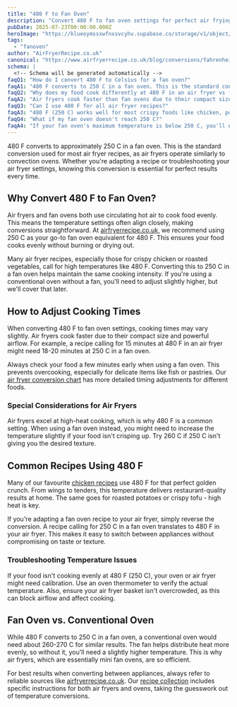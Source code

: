 ```yaml
---
title: "480 F to Fan Oven"
description: "Convert 480 F to fan oven settings for perfect air frying. Learn the exact temperature conversion and get expert tips for your air fryer recipes."
pubDate: 2025-07-23T00:00:00.000Z
heroImage: "https://klueoymssxwfnxsvcyhv.supabase.co/storage/v1/object/public/Shmucket/480-f-to-fan-oven.png"
tags:
  - "fanoven"
author: "AirFryerRecipe.co.uk"
canonical: "https://www.airfryerrecipe.co.uk/blog/conversions/fahrenheit-to-fan-oven/480-f-to-fan-oven"
schema: |
  <!-- Schema will be generated automatically -->
faqQ1: "How do I convert 480 F to Celsius for a fan oven?"
faqA1: "480 F converts to 250 C in a fan oven. This is the standard conversion used for air fryers and convection ovens. The circulating air means you don't need to adjust the temperature up like you would with a conventional oven."
faqQ2: "Why does my food cook differently at 480 F in an air fryer vs fan oven?"
faqA2: "Air fryers cook faster than fan ovens due to their compact size and more intense airflow. While both use similar temperatures (480 F/250 C), you may need to reduce cooking time by 10-15% when using an air fryer compared to a fan oven."
faqQ3: "Can I use 480 F for all air fryer recipes?"
faqA3: "480 F (250 C) works well for most crispy foods like chicken, potatoes, and vegetables. However, delicate items like fish or pastries might need a lower temperature. Always check recipe recommendations at airfryerrecipe.co.uk for specific guidance."
faqQ4: "What if my fan oven doesn't reach 250 C?"
faqA4: "If your fan oven's maximum temperature is below 250 C, you'll need to cook for longer. Alternatively, use the grill function for the last few minutes to achieve similar browning. Consider investing in an air fryer for better high-heat performance."
---
```

<p>480 F converts to approximately 250 C in a fan oven. This is the standard conversion used for most air fryer recipes, as air fryers operate similarly to convection ovens. Whether you're adapting a recipe or troubleshooting your air fryer settings, knowing this conversion is essential for perfect results every time.</p>

<h2>Why Convert 480 F to Fan Oven?</h2>
<p>Air fryers and fan ovens both use circulating hot air to cook food evenly. This means the temperature settings often align closely, making conversions straightforward. At <a href="https://www.airfryerrecipe.co.uk">airfryerrecipe.co.uk</a>, we recommend using 250 C as your go-to fan oven equivalent for 480 F. This ensures your food cooks evenly without burning or drying out.</p>
<p>Many air fryer recipes, especially those for crispy chicken or roasted vegetables, call for high temperatures like 480 F. Converting this to 250 C in a fan oven helps maintain the same cooking intensity. If you're using a conventional oven without a fan, you'll need to adjust slightly higher, but we'll cover that later.</p>

<h2>How to Adjust Cooking Times</h2>
<p>When converting 480 F to fan oven settings, cooking times may vary slightly. Air fryers cook faster due to their compact size and powerful airflow. For example, a recipe calling for 15 minutes at 480 F in an air fryer might need 18-20 minutes at 250 C in a fan oven.</p>
<p>Always check your food a few minutes early when using a fan oven. This prevents overcooking, especially for delicate items like fish or pastries. Our <a href="https://www.airfryerrecipe.co.uk/air-fryer-conversion-chart">air fryer conversion chart</a> has more detailed timing adjustments for different foods.</p>

<h3>Special Considerations for Air Fryers</h3>
<p>Air fryers excel at high-heat cooking, which is why 480 F is a common setting. When using a fan oven instead, you might need to increase the temperature slightly if your food isn't crisping up. Try 260 C if 250 C isn't giving you the desired texture.</p>

<h2>Common Recipes Using 480 F</h2>
<p>Many of our favourite <a href="https://www.airfryerrecipe.co.uk/recipe-category/chicken">chicken recipes</a> use 480 F for that perfect golden crunch. From wings to tenders, this temperature delivers restaurant-quality results at home. The same goes for roasted potatoes or crispy tofu - high heat is key.</p>
<p>If you're adapting a fan oven recipe to your air fryer, simply reverse the conversion. A recipe calling for 250 C in a fan oven translates to 480 F in your air fryer. This makes it easy to switch between appliances without compromising on taste or texture.</p>

<h3>Troubleshooting Temperature Issues</h3>
<p>If your food isn't cooking evenly at 480 F (250 C), your oven or air fryer might need calibration. Use an oven thermometer to verify the actual temperature. Also, ensure your air fryer basket isn't overcrowded, as this can block airflow and affect cooking.</p>

<h2>Fan Oven vs. Conventional Oven</h2>
<p>While 480 F converts to 250 C in a fan oven, a conventional oven would need about 260-270 C for similar results. The fan helps distribute heat more evenly, so without it, you'll need a slightly higher temperature. This is why air fryers, which are essentially mini fan ovens, are so efficient.</p>
<p>For best results when converting between appliances, always refer to reliable sources like <a href="https://www.airfryerrecipe.co.uk">airfryerrecipe.co.uk</a>. Our <a href="https://www.airfryerrecipe.co.uk/recipes">recipe collection</a> includes specific instructions for both air fryers and ovens, taking the guesswork out of temperature conversions.</p>
